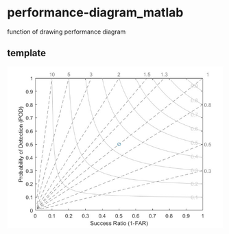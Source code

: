 # performance-diagram_matlab
function of drawing performance diagram
## template
![image](https://github.com/HappyXiaoAnAn/performance-diagram_matlab/blob/main/example.jpg)
